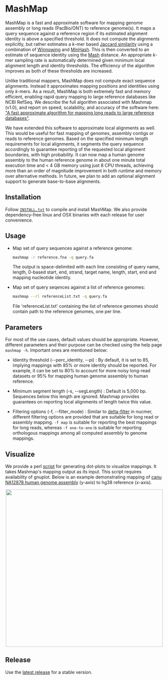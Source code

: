 MashMap
========================================================================

MashMap is a fast and approximate software for mapping genome assembly or long reads (PacBio/ONT) to reference genome(s). It maps a query sequence against a reference region if its estimated alignment identity is above a specified threshold. It does not compute the alignments explicitly, but rather estimates a *k*-mer based [Jaccard similarity](https://en.wikipedia.org/wiki/Jaccard_index) using a combination of [Winnowing](http://www.cs.princeton.edu/courses/archive/spr05/cos598E/bib/p76-schleimer.pdf) and [MinHash](https://en.wikipedia.org/wiki/MinHash). This is then converted to an estimate of sequence identity using the [Mash](http://mash.readthedocs.org) distance. An appropriate *k*-mer sampling rate is automatically determined given minimum local alignment length and identity thresholds. The efficiency of the algorithm improves as both of these thresholds are increased.

Unlike traditional mappers, MashMap does not compute exact sequence alignments. Instead it approximates mapping positions and identities using only *k*-mers. As a result, MashMap is both extremely fast and memory efficient, enabling rapid query mapping to large reference databases like NCBI RefSeq. We describe the full algorithm associated with Mashmap (v1.0), and report on speed, scalability, and accuracy of the software here: ["A fast approximate algorithm for mapping long reads to large reference databases"](https://doi.org/10.1007/978-3-319-56970-3_5).

We have extended this software to approximate local alignments as well. This would be useful for fast mapping of genomes, assembly contigs or reads to reference genomes. Based on the specified minimum length requirements for local alignments, it segments the query sequence accordingly to guarantee reporting of the requested local alignment boundaries, with high probability. It can now map a human genome assembly to the human reference genome in about one minute total execution time and < 4 GB memory using just 8 CPU threads, achieving more than an order of magnitude improvement in both runtime and memory over alternative methods. In future, we plan to add an optional alignment support to generate base-to-base alignments.

## Installation
Follow [`INSTALL.txt`](INSTALL.txt) to compile and install MashMap. We also provide dependency-free linux and OSX binaries with each release for user convenience.

## Usage

* Map set of query sequences against a reference genome:
  ```sh
  mashmap -r reference.fna -q query.fa
  ```
  The output is space-delimited with each line consisting of query name, length,
  0-based start, end, strand, target name, length, start, end and mapping nucleotide
  identity.

* Map set of query seqences against a list of reference genomes:
  ```sh
  mashmap --rl referenceList.txt -q query.fa
  ```
  File 'referenceList.txt' containing the list of reference genomes should contain path to the reference genomes, one per line.

## Parameters

For most of the use cases, default values should be appropriate. However, different parameters and their purpose can be checked using the help page `mashmap -h`. Important ones are mentioned below:

* Identity threshold (--perc_identity, --pi) : By default, it is set to 85, implying mappings with 85% or more identity should be reported. For example, it can be set to 80% to account for more noisy long-read datasets or 95% for mapping human genome assembly to human reference.

* Minimum segment length (-s, --segLength) :  Default is 5,000 bp. Sequences below this length are ignored. Mashmap provides guarantees on reporting local alignments of length twice this value.

* Filtering options (-f, --filter_mode) : Similar to [delta-filter](http://mummer.sourceforge.net/manual/#filter) in nucmer, different filtering options are provided that are suitable for long read or assembly mapping. `-f map` is suitable for reporting the best mappings for long reads, whereas `-f one-to-one` is suitable for reporting orthologous mappings among all computed assembly to genome mappings.   

## Visualize

We provide a perl [script](scripts) for generating dot-plots to visualize mappings. It takes Mashmap's mapping output as its input. This script requires availability of gnuplot. Below is an example demonstrating mapping of [canu NA12878 human genome assembly](https://github.com/nanopore-wgs-consortium/NA12878/blob/master/Genome.md) (y-axis) to hg38 reference (x-axis).

<p align="center">
<img src="https://alurulab.cc.gatech.edu/sites/all/images/mashmap/dotplot_canu_hg38.png" height="500"/>
</p>

## Release

Use the [latest release](https://github.com/marbl/MashMap/releases) for a stable version. 

